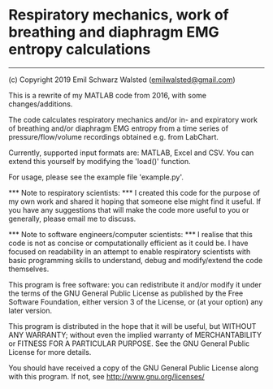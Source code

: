 # Respiratory mechanics, work of breathing and diaphragm EMG entropy calculations
------------------------------------------------------------------------ 
(c) Copyright 2019 Emil Schwarz Walsted (emilwalsted@gmail.com)

This is a rewrite of my MATLAB code from 2016, with some changes/additions.

The code calculates respiratory mechanics and/or in- and expiratory work of 
breathing and/or diaphragm EMG entropy from a time series of 
pressure/flow/volume recordings obtained  e.g. from LabChart.

Currently, supported input formats are: MATLAB, Excel and CSV. You can extend
this yourself by modifying the 'load()' function.

For usage, please see the example file 'example.py'.

*** Note to respiratory scientists: ***
I created this code for the purpose of my own 
work and shared it hoping that someone else might find it useful. If you have 
any suggestions that will make the code more useful to you or generally, please 
email me to discuss.

*** Note to software engineers/computer scientists: ***
I realise that this code is not as concise or computationally efficient as it 
could be. I have focused on readability in an attempt to enable respiratory 
scientists with basic programming skills to understand, debug and modify/extend
the code themselves.

This program is free software: you can redistribute it and/or modify
it under the terms of the GNU General Public License as published by
the Free Software Foundation, either version 3 of the License, or
(at your option) any later version.
 
This program is distributed in the hope that it will be useful,
but WITHOUT ANY WARRANTY; without even the implied warranty of
MERCHANTABILITY or FITNESS FOR A PARTICULAR PURPOSE.  See the
GNU General Public License for more details.

You should have received a copy of the GNU General Public License
along with this program.  If not, see <http://www.gnu.org/licenses/>
